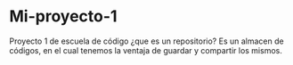 # Mi-proyecto-1
Proyecto 1 de escuela de código
¿que es un repositorio?
Es un almacen de códigos, en el cual tenemos la ventaja de  guardar y compartir los mismos.
